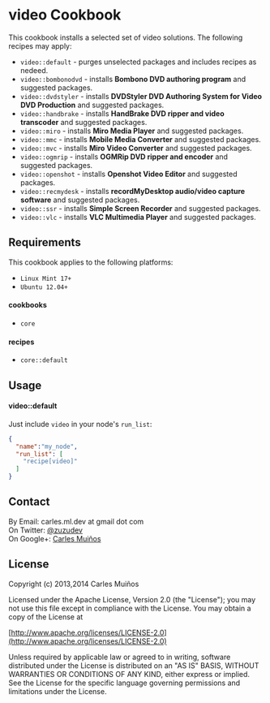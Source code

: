 # video Cookbook

This cookbook installs a selected set of video solutions.
The following recipes may apply:

- `video::default`    - purges unselected packages and includes recipes as nedeed.
- `video::bombonodvd` - installs __Bombono DVD authoring program__ and suggested packages.
- `video::dvdstyler`  - installs __DVDStyler DVD Authoring System for Video DVD Production__ and suggested packages.
- `video::handbrake`  - installs __HandBrake DVD ripper and video transcoder__ and suggested packages.
- `video::miro`       - installs __Miro Media Player__ and suggested packages.
- `video::mmc`        - installs __Mobile Media Converter__ and suggested packages.
- `video::mvc`        - installs __Miro Video Converter__ and suggested packages.
- `video::ogmrip`     - installs __OGMRip DVD ripper and encoder__ and suggested packages.
- `video::openshot`   - installs __Openshot Video Editor__ and suggested packages.
- `video::recmydesk`  - installs __recordMyDesktop audio/video capture software__ and suggested packages.
- `video::ssr`        - installs __Simple Screen Recorder__ and suggested packages.
- `video::vlc`        - installs __VLC Multimedia Player__ and suggested packages.


## Requirements

This cookbook applies to the following platforms:  
- `Linux Mint 17+`
- `Ubuntu 12.04+`

#### cookbooks
- `core`

#### recipes
- `core::default`


## Usage

#### video::default
Just include `video` in your node's `run_list`:

```json
{
  "name":"my_node",
  "run_list": [
    "recipe[video]"
  ]
}
```


## Contact

By Email:   carles.ml.dev at gmail dot com  
On Twitter: [@zuzudev](https://twitter.com/zuzudev)  
On Google+: [Carles Muiños](https://plus.google.com/109480759201585988691)


## License

Copyright (c) 2013,2014 Carles Muiños

Licensed under the Apache License, Version 2.0 (the "License");
you may not use this file except in compliance with the License.
You may obtain a copy of the License at

[http://www.apache.org/licenses/LICENSE-2.0](http://www.apache.org/licenses/LICENSE-2.0)

Unless required by applicable law or agreed to in writing, software
distributed under the License is distributed on an "AS IS" BASIS,
WITHOUT WARRANTIES OR CONDITIONS OF ANY KIND, either express or implied.
See the License for the specific language governing permissions and
limitations under the License.

